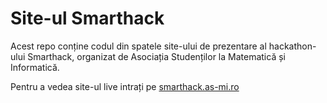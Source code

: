# Site-ul Smarthack

Acest repo conține codul din spatele site-ului de prezentare al hackathon-ului
Smarthack, organizat de Asociația Studenților la Matematică și Informatică.

Pentru a vedea site-ul live intrați pe [smarthack.as-mi.ro](http://smarthack.as-mi.ro/)
